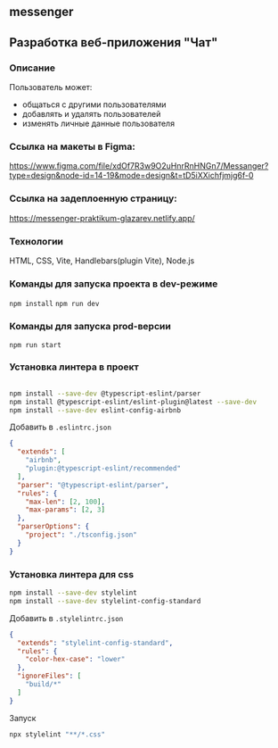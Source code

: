 ## messenger
## Разработка веб-приложения "Чат"
### Описание
Пользователь может:
* общаться с другими пользователями
* добавлять и удалять пользователей
* изменять личные данные пользователя

### Ссылка на макеты в Figma:
https://www.figma.com/file/xdOf7R3w9O2uHnrRnHNGn7/Messanger?type=design&node-id=14-19&mode=design&t=tD5iXXichfjmjg6f-0

### Ссылка на задеплоенную страницу:
https://messenger-praktikum-glazarev.netlify.app/

### Технологии
HTML, CSS, Vite, Handlebars(plugin Vite), Node.js

### Команды для запуска проекта в dev-режиме
``` npm install ```
``` npm run dev ```
### Команды для запуска prod-версии
``` npm run start ```


### Установка линтера в проект
```bash

npm install --save-dev @typescript-eslint/parser
npm install @typescript-eslint/eslint-plugin@latest --save-dev
npm install --save-dev eslint-config-airbnb
```


Добавить в `.eslintrc.json`
```json
{
  "extends": [
    "airbnb",
    "plugin:@typescript-eslint/recommended"
  ],
  "parser": "@typescript-eslint/parser",
  "rules": {
    "max-len": [2, 100],
    "max-params": [2, 3]
  },
  "parserOptions": {
    "project": "./tsconfig.json"
  }
}
```

### Установка линтера для css


```bash
npm install --save-dev stylelint 
npm install --save-dev stylelint-config-standard
```

Добавить в `.stylelintrc.json`
```json
{
  "extends": "stylelint-config-standard",
  "rules": {
    "color-hex-case": "lower"
  },
  "ignoreFiles": [
    "build/*"
  ]
} 
```

Запуск
```bash
npx stylelint "**/*.css"
```
